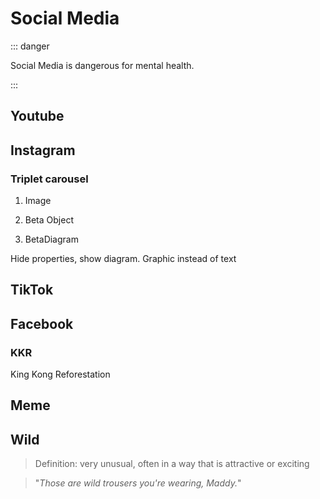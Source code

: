 # Social Media

::: danger

Social Media is dangerous for mental health.

:::

## Youtube

## Instagram

### Triplet carousel

1. Image

2. Beta Object

3. BetaDiagram

Hide properties, show diagram. Graphic instead of text

## TikTok

## Facebook

### KKR

King Kong Reforestation

## Meme

## Wild

>Definition: very unusual, often in a way that is attractive or exciting

>"*Those are wild trousers you're wearing, Maddy.*"

